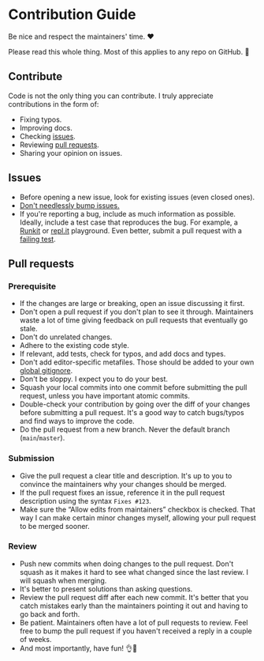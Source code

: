 # Contribution Guide

Be nice and respect the maintainers' time. ❤️

Please read this whole thing. Most of this applies to any repo on GitHub. 🙏

## Contribute

Code is not the only thing you can contribute. I truly appreciate contributions
in the form of:

- Fixing typos.
- Improving docs.
- Checking
  [issues](https://github.com/search?q=user%3Aultirequiem++is%3Aopen+is%3Aissue&type=Issues).
- Reviewing
  [pull requests](https://github.com/search?q=user%3Aultirequiem+is%3Apr+is%3Aopen&type=Issues).
- Sharing your opinion on issues.

## Issues

- Before opening a new issue, look for existing issues (even closed ones).
- [Don't needlessly bump issues.](https://blog.sindresorhus.com/issue-bumping-e3b9740e2a0)
- If you're reporting a bug, include as much information as possible. Ideally,
  include a test case that reproduces the bug. For example, a
  [Runkit](https://runkit.com) or [repl.it](https://repl.it) playground. Even
  better, submit a pull request with a
  [failing test](https://github.com/avajs/ava/blob/master/docs/01-writing-tests.md#failing-tests).

## Pull requests

### Prerequisite

- If the changes are large or breaking, open an issue discussing it first.
- Don't open a pull request if you don't plan to see it through. Maintainers
  waste a lot of time giving feedback on pull requests that eventually go stale.
- Don't do unrelated changes.
- Adhere to the existing code style.
- If relevant, add tests, check for typos, and add docs and types.
- Don't add editor-specific metafiles. Those should be added to your own
  [global gitignore](https://gist.github.com/subfuzion/db7f57fff2fb6998a16c).
- Don't be sloppy. I expect you to do your best.
- Squash your local commits into one commit before submitting the pull request,
  unless you have important atomic commits.
- Double-check your contribution by going over the diff of your changes before
  submitting a pull request. It's a good way to catch bugs/typos and find ways
  to improve the code.
- Do the pull request from a new branch. Never the default branch
  (`main`/`master`).

### Submission

- Give the pull request a clear title and description. It's up to you to
  convince the maintainers why your changes should be merged.
- If the pull request fixes an issue, reference it in the pull request
  description using the syntax `Fixes #123`.
- Make sure the “Allow edits from maintainers” checkbox is checked. That way I
  can make certain minor changes myself, allowing your pull request to be merged
  sooner.

### Review

- Push new commits when doing changes to the pull request. Don't squash as it
  makes it hard to see what changed since the last review. I will squash when
  merging.
- It's better to present solutions than asking questions.
- Review the pull request diff after each new commit. It's better that you catch
  mistakes early than the maintainers pointing it out and having to go back and
  forth.
- Be patient. Maintainers often have a lot of pull requests to review. Feel free
  to bump the pull request if you haven't received a reply in a couple of weeks.
- And most importantly, have fun! 👌🎉
